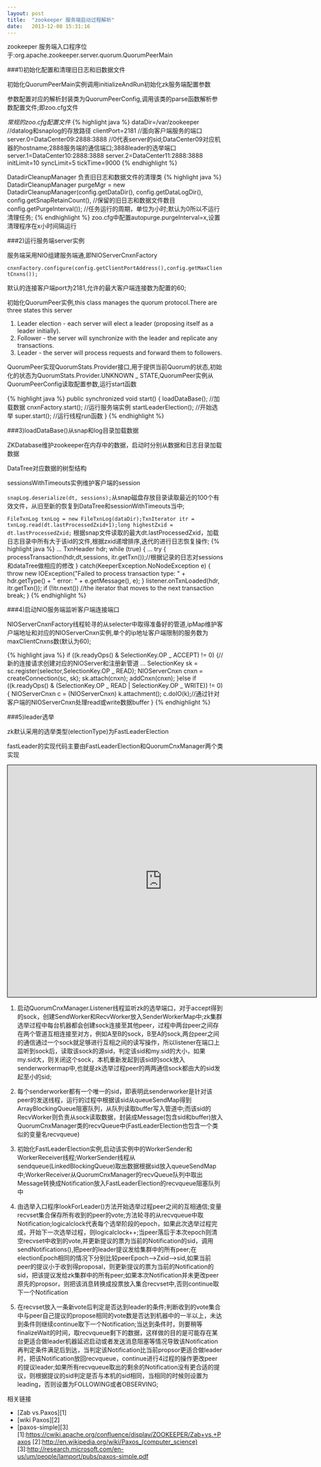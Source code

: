 ```yaml
---
layout: post
title:  "zookeeper 服务端启动过程解析"
date:   2013-12-08 15:31:16
---
```

zookeeper 服务端入口程序位于:org.apache.zookeeper.server.quorum.QuorumPeerMain

###1)初始化配置和清理旧日志和旧数据文件

初始化QuorumPeerMain实例调用initializeAndRun初始化zk服务端配置参数

参数配置对应的解析封装类为QuorumPeerConfig,调用该类的parse函数解析参数配置文件;即zoo.cfg文件

*常规的zoo.cfg配置文件*
{% highlight java %}
dataDir=/var/zookeeper   //datalog和snaplog的存放路径
clientPort=2181         //面向客户端服务的端口
server.0=DataCenter09:2888:3888   //0代表server的sid;DataCenter09对应机器的hostname;2888服务端的通信端口;3888leader的选举端口
server.1=DataCenter10:2888:3888
server.2=DataCenter11:2888:3888
initLimit=10
syncLimit=5
tickTime=9000
{% endhighlight %}

DatadirCleanupManager 负责旧日志和数据文件的清理类
{% highlight java %}
DatadirCleanupManager purgeMgr = new DatadirCleanupManager(config.getDataDir(),
	 config.getDataLogDir(), 
	 config.getSnapRetainCount(),  //保留的旧日志和数据文件数目
         config.getPurgeInterval());  //任务运行的周期，单位为小时;默认为0所以不运行清理任务;
{% endhighlight %}
zoo.cfg中配置autopurge.purgeInterval=x,设置清理程序在x小时间隔运行

###2)运行服务端server实例

服务端采用NIO组建服务端通,即NIOServerCnxnFactory

`cnxnFactory.configure(config.getClientPortAddress(),config.getMaxClientCnxns());`  

默认的连接客户端port为2181,允许的最大客户端连接数为配置的60;

初始化QuorumPeer实例,this class manages the quorum protocol.There are three states this server
1. Leader election - each server will elect a leader (proposing itself as a leader initially).
2. Follower - the server will synchronize with the leader and replicate any transactions.
3. Leader - the server will process requests and forward them to followers.

QuorumPeer实现QuorumStats.Provider接口,用于提供当前Quorum的状态,初始化的状态为QuorumStats.Provider.UNKNOWN _ STATE,QuorumPeer实例从QuorumPeerConfig读取配置参数,运行start函数

{% highlight java %}
public synchronized void start() {
loadDataBase();  //加载数据
cnxnFactory.start();  //运行服务端实例
startLeaderElection(); //开始选举
super.start();  //运行线程run函数
}
{% endhighlight %}

###3)loadDataBase()从snap和log目录加载数据

ZKDatabase维护zookeeper在内存中的数据，启动时分别从数据和日志目录加载数据

DataTree对应数据的树型结构

sessionsWithTimeouts实例维护客户端的session

`snapLog.deserialize(dt, sessions);`从snap磁盘存放目录读取最近的100个有效文件，从旧至新的恢复到DataTree和sessionWithTimeouts当中;

`FileTxnLog txnLog = new FileTxnLog(dataDir);TxnIterator itr = txnLog.read(dt.lastProcessedZxid+1);long highestZxid = dt.lastProcessedZxid;`
根据snap文件读取的最大dt.lastProcessedZxid，加载日志目录中所有大于该id的文件,根据zxid递增排序,迭代的进行日志恢复操作;
{% highlight java %}
        ...
        TxnHeader hdr;
        while (true) {
	  ...
            try {
                processTransaction(hdr,dt,sessions, itr.getTxn());//根据记录的日志对sessions和dataTree做相应的修改
            } catch(KeeperException.NoNodeException e) {
               throw new IOException("Failed to process transaction type: " +
                     hdr.getType() + " error: " + e.getMessage(), e);
            }
            listener.onTxnLoaded(hdr, itr.getTxn());
            if (!itr.next()) //the iterator that moves to the next transaction
                break;
        }
{% endhighlight %}

###4)启动NIO服务端监听客户端连接端口

NIOServerCnxnFactory线程轮寻的从selecter中取得准备好的管道,ipMap维护客户端地址和对应的NIOServerCnxn实例,单个的ip地址客户端限制的服务数为maxClientCnxns数(默认为60);

{% highlight java %}
if ((k.readyOps() & SelectionKey.OP _ ACCEPT) != 0) {//新的连接请求创建对应的NIOServer和注册新管道
...
SelectionKey sk = sc.register(selector,SelectionKey.OP _ READ);
NIOServerCnxn cnxn = createConnection(sc, sk);
sk.attach(cnxn);
addCnxn(cnxn);
}else if ((k.readyOps() & (SelectionKey.OP _ READ | SelectionKey.OP _ WRITE)) != 0) {
   NIOServerCnxn c = (NIOServerCnxn) k.attachment();
   c.doIO(k);//通过针对客户端的NIOServerCnxn处理read或write数据buffer
 }
{% endhighlight %}

###5)leader选举

zk默认采用的选举类型(electionType)为FastLeaderElection

fastLeader的实现代码主要由FastLeaderElection和QuorumCnxManager两个类实现

<p><iframe id="embed_dom" name="embed_dom" frameborder="0" style="border:1px solid #000;display:block;width:720px; height:540px;" src="http://www.processon.com/embed/52a15fd80cf219c22501cde5">&nbsp;</iframe></p>

1. 启动QuorumCnxManager.Listener线程监听zk的选举端口，对于accept得到的sock，创建SendWorker和RecvWorker放入SenderWorkerMap中;zk集群选举过程中每台机器都会创建sock连接至其他peer，过程中两台peer之间存在两个管道互相连接至对方，例如A至B的sock，B至A的sock,两台peer之间的通信通过一个sock就足够进行互相之间的读写操作，所以listener在端口上监听到sock后，读取该sock的源sid，判定该sid和my.sid的大小，如果my.sid大，则关闭这个sock，本机重新发起到该sid的sock放入senderworkermap中,也就是zk选举过程peer的两两通信sock都由大的sid发起至小的sid;

2. 每个senderworker都有一个唯一的sid，即表明此senderworker是针对该peer的发送线程，运行的过程中根据该sid从queueSendMap得到ArrayBlockingQueue阻塞队列，从队列读取buffer写入管道中;而该sid的RecvWorker则负责从sock读取数据，封装成Message(包含sid和buffer)放入QuorumCnxManager类的recvQueue中(FastLeaderElection也包含一个类似的变量名recvqueue)

3. 初始化FastLeaderElection实例,启动该实例中的WorkerSender和WorkerReceiver线程;WorkerSender线程从sendqueue(LinkedBlockingQueue)取出数据根据sid放入queueSendMap中;WorkerReceiver从QuorumCnxManager的recvQueue队列中取出Message转换成Notification放入FastLeaderElection的recvqueue阻塞队列中

4. 由选举入口程序lookForLeader()方法开始选举过程peer之间的互相通信;变量recvset集合保存所有收到的peer的vote;方法轮寻的从recvqueue中取Notification;logicalclock代表每个选举阶段的epoch，如果此次选举过程完成，开始下一次选举过程，则logicalclock++;当peer落后于本次epoch则清空recvset中收到的vote,并更新提议的票为当前的Notification的sid，调用sendNotifications(),把peer的leader提议发给集群中的所有peer;在electionEpoch相同的情况下分别比较peerEpoch-->Zxid-->sid,如果当前peer的提议小于收到得proposal，则更新提议的票为当前的Notification的sid，把该提议发给zk集群中的所有peer;如果本次Notification并未更改peer原先的propsor，则把该消息转换成投票放入集合recvset中,否则continue取下一个Notification

5. 在recvset放入一条新vote后判定是否达到leader的条件;判断收到的vote集合中与peer自己提议的propose相同的vote数是否达到机器中的一半以上，未达到条件则继续continue取下一个Notification;当达到条件时，则要稍等finalizeWait的时间，取recvqueue剩下的数据，这样做的目的是可能存在某台更适合做leader机器延迟启动或者发送消息阻塞等情况导致该Notification再判定条件满足后到达，当判定该Notification比当前propsor更适合做leader时，把该Notification放回recvqueue，continue进行4过程的操作更改peer的提议leader;如果所有recvqueue取出的剩余的Notification没有更合适的提议，则根据提议的sid判定是否与本机的sid相同，当相同的时候则设置为leading，否则设置为FOLLOWING或者OBSERVING;

相关链接
 * [Zab vs.Paxos][1]
 * [wiki Paxos][2]
 * [paxos-simple][3]
[1]:https://cwiki.apache.org/confluence/display/ZOOKEEPER/Zab+vs.+Paxos
[2]:http://en.wikipedia.org/wiki/Paxos_(computer_science)
[3]:http://research.microsoft.com/en-us/um/people/lamport/pubs/paxos-simple.pdf

